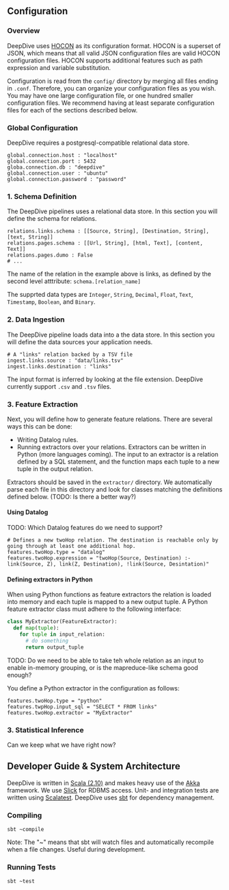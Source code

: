 ## Configuration

### Overview

DeepDive uses [HOCON](https://github.com/typesafehub/config/blob/master/HOCON.md) as its configuration format. HOCON is a superset of JSON, which means that all valid JSON configuration files are valid HOCON configuration files. HOCON supports additional features such as path expression and variable substitution.

Configuration is read from the `config/` directory by merging all files ending in `.conf`. Therefore, you can organize your configuration files as you wish. You may have one large configuration file, or one hundred smaller configuration files. We recommend having at least separate configuration files for each of the sections described below.

### Global Configuration

DeepDive requires a postgresql-compatible relational data store. 

```
global.connection.host : "localhost"
global.connection.port : 5432
globa.connection.db : "deepdive"
global.connection.user : "ubuntu"
global.connection.password : "password"
```

### 1. Schema Definition

The DeepDive pipelines uses a relational data store. In this section you will define the schema for relations.

```
relations.links.schema : [[Source, String], [Destination, String], [text, String]]
relations.pages.schema : [[Url, String], [html, Text], [content, Text]]
relations.pages.dumo : False
# ... 
```

The name of the relation in the example above is links, as defined by the second level atttribute: `schema.[relation_name]`

The supprted data types are `Integer`, `String`, `Decimal`, `Float`, `Text`, `Timestamp`, `Boolean`, and `Binary`.


### 2. Data Ingestion

The DeepDive pipeline loads data into a the data store. In this section you will define the data sources your application needs.

```
# A "links" relation backed by a TSV file
ingest.links.source : "data/links.tsv"
ingest.links.destination : "links"
```

The input format is inferred by looking at the file extension. DeepDive currently support `.csv` and `.tsv` files.


### 3. Feature Extraction

Next, you will define how to generate feature relations. There are several ways this can be done:

- Writing Datalog rules.
- Running extractors over your relations. Extractors can be written in Python (more languages coming). The input to an extractor is a relation defined by a SQL statement, and the function maps each tuple to a new tuple in the output relation.

Extractors should be saved in the `extractor/` directory. We automatically parse each file in this directory and look for classes matching the definitions defined below. (TODO: Is there a better way?)

#### Using Datalog

TODO: Which Datalog features do we need to support?

```
# Defines a new twoHop relation. The destination is reachable only by going through at least one additional hop.
features.twoHop.type = "datalog"
features.twoHop.expression = "twoHop(Source, Destination) :- link(Source, Z), link(Z, Destination), !link(Source, Desintation)"
```

#### Defining extractors in Python

When using Python functions as feature extractors the relation is loaded into memory and each tuple is mapped to a new output tuple. A Python feature extractor class must adhere to the following interface:

```python
class MyExtractor(FeatureExtractor):
  def map(tuple):
    for tuple in input_relation:
      # do something
      return output_tuple
```

TODO: Do we need to be able to take teh whole relation as an input to enable in-memory grouping, or is the mapreduce-like schema good enough?

You define a Python extractor in the configuration as follows:

```
features.twoHop.type = "python"
features.twpHop.input_sql = "SELECT * FROM links"
features.twoHop.extractor = "MyExtractor"
```

### 3. Statistical Inference

Can we keep what we have right now? 


## Developer Guide & System Architecture 

DeepDive is written in [Scala (2.10)](http://www.scala-lang.org/) and makes heavy use of the [Akka](http://akka.io/) framework. We use [Slick](http://slick.typesafe.com/) for RDBMS access. Unit- and integration tests are written using [Scalatest](http://www.scalatest.org/). DeepDive uses [sbt](http://www.scala-sbt.org/) for dependency management.

### Compiling 

```shell
sbt ~compile
```

Note: The "~" means that sbt will watch files and automatically recompile when a file changes. Useful during development.

### Running Tests

```shell
sbt ~test
```





